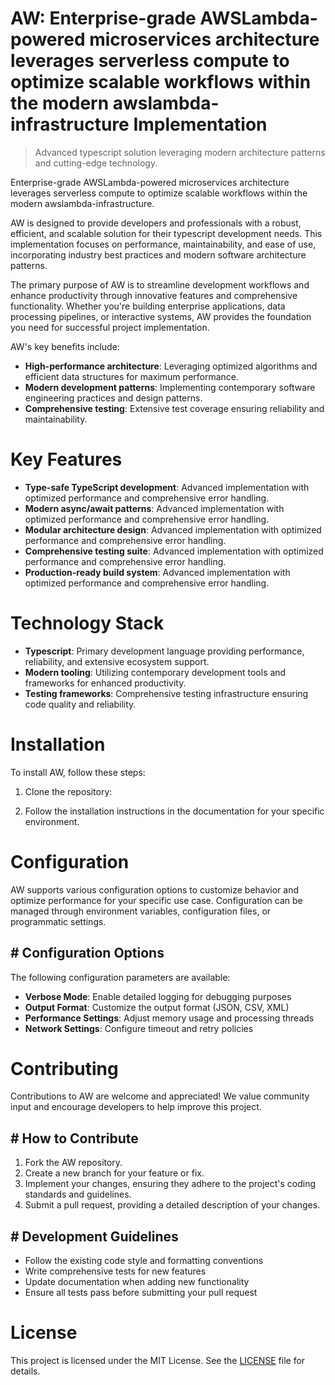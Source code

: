 <!-- fallback_AW_20251003231556_11691 -->

# AW: Enterprise-grade AWSLambda-powered microservices architecture leverages serverless compute to optimize scalable workflows within the modern awslambda-infrastructure Implementation
> Advanced typescript solution leveraging modern architecture patterns and cutting-edge technology.

Enterprise-grade AWSLambda-powered microservices architecture leverages serverless compute to optimize scalable workflows within the modern awslambda-infrastructure.

AW is designed to provide developers and professionals with a robust, efficient, and scalable solution for their typescript development needs. This implementation focuses on performance, maintainability, and ease of use, incorporating industry best practices and modern software architecture patterns.

The primary purpose of AW is to streamline development workflows and enhance productivity through innovative features and comprehensive functionality. Whether you're building enterprise applications, data processing pipelines, or interactive systems, AW provides the foundation you need for successful project implementation.

AW's key benefits include:

* **High-performance architecture**: Leveraging optimized algorithms and efficient data structures for maximum performance.
* **Modern development patterns**: Implementing contemporary software engineering practices and design patterns.
* **Comprehensive testing**: Extensive test coverage ensuring reliability and maintainability.

# Key Features

* **Type-safe TypeScript development**: Advanced implementation with optimized performance and comprehensive error handling.
* **Modern async/await patterns**: Advanced implementation with optimized performance and comprehensive error handling.
* **Modular architecture design**: Advanced implementation with optimized performance and comprehensive error handling.
* **Comprehensive testing suite**: Advanced implementation with optimized performance and comprehensive error handling.
* **Production-ready build system**: Advanced implementation with optimized performance and comprehensive error handling.

# Technology Stack

* **Typescript**: Primary development language providing performance, reliability, and extensive ecosystem support.
* **Modern tooling**: Utilizing contemporary development tools and frameworks for enhanced productivity.
* **Testing frameworks**: Comprehensive testing infrastructure ensuring code quality and reliability.

# Installation

To install AW, follow these steps:

1. Clone the repository:


2. Follow the installation instructions in the documentation for your specific environment.

# Configuration

AW supports various configuration options to customize behavior and optimize performance for your specific use case. Configuration can be managed through environment variables, configuration files, or programmatic settings.

## # Configuration Options

The following configuration parameters are available:

* **Verbose Mode**: Enable detailed logging for debugging purposes
* **Output Format**: Customize the output format (JSON, CSV, XML)
* **Performance Settings**: Adjust memory usage and processing threads
* **Network Settings**: Configure timeout and retry policies

# Contributing

Contributions to AW are welcome and appreciated! We value community input and encourage developers to help improve this project.

## # How to Contribute

1. Fork the AW repository.
2. Create a new branch for your feature or fix.
3. Implement your changes, ensuring they adhere to the project's coding standards and guidelines.
4. Submit a pull request, providing a detailed description of your changes.

## # Development Guidelines

* Follow the existing code style and formatting conventions
* Write comprehensive tests for new features
* Update documentation when adding new functionality
* Ensure all tests pass before submitting your pull request

# License

This project is licensed under the MIT License. See the [LICENSE](https://github.com/Nurulika/AW/blob/main/LICENSE) file for details.
